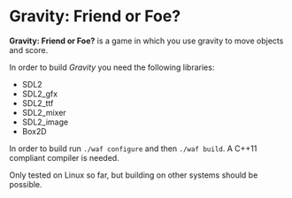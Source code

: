 Gravity: Friend or Foe?
=======================

**Gravity: Friend or Foe?** is a game in which you use gravity to move
objects and score.

In order to build _Gravity_ you need the following libraries:

 - SDL2
 - SDL2_gfx
 - SDL2_ttf
 - SDL2_mixer
 - SDL2_image
 - Box2D

In order to build run `./waf configure` and then `./waf build`. A
C++11 compliant compiler is needed.

Only tested on Linux so far, but building on other systems should be
possible.
